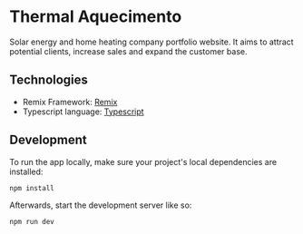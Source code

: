# Thermal Aquecimento
Solar energy and home heating company portfolio website. It aims to attract potential clients, increase sales and expand the customer base.

## Technologies

- Remix Framework: [Remix](https://remix.run/)
- Typescript language: [Typescript](https://www.typescriptlang.org/)

## Development

To run the app locally, make sure your project's local dependencies are installed:

```sh
npm install
```

Afterwards, start the development server like so:

```sh
npm run dev
```
